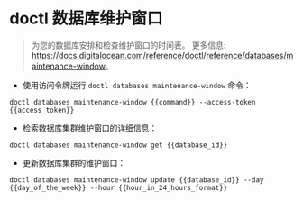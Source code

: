 # doctl 数据库维护窗口

> 为您的数据库安排和检查维护窗口的时间表。
> 更多信息: <https://docs.digitalocean.com/reference/doctl/reference/databases/maintenance-window>。

- 使用访问令牌运行 `doctl databases maintenance-window` 命令：

`doctl databases maintenance-window {{command}} --access-token {{access_token}}`

- 检索数据库集群维护窗口的详细信息：

`doctl databases maintenance-window get {{database_id}}`

- 更新数据库集群的维护窗口：

`doctl databases maintenance-window update {{database_id}} --day {{day_of_the_week}} --hour {{hour_in_24_hours_format}}`